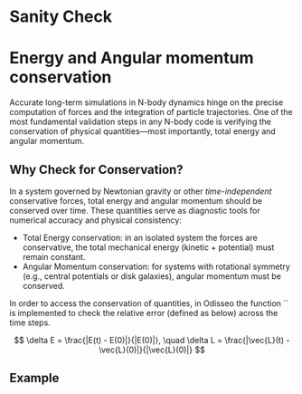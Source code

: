 Sanity Check
============

# Energy and Angular momentum conservation

Accurate long-term simulations in N-body dynamics hinge on the precise computation of forces and the integration of particle trajectories. One of the most fundamental validation steps in any N-body code is verifying the conservation of physical quantities—most importantly, total energy and angular momentum.

## Why Check for Conservation?
In a system governed by Newtonian gravity or other *time-independent* conservative forces, total energy and angular momentum should be conserved over time. These quantities serve as diagnostic tools for numerical accuracy and physical consistency:

- Total Energy conservation: in an isolated system the forces are conservative, the total mechanical energy (kinetic + potential) must remain constant.
- Angular Momentum conservation: for systems with rotational symmetry (e.g., central potentials or disk galaxies), angular momentum must be conserved.

In order to access the conservation of quantities, in Odisseo the function `` is implemented to check the relative error (defined as below) across the time steps.

$$
\delta E = \frac{|E(t) - E(0)|}{|E(0)|}, \quad 
\delta L = \frac{|\vec{L}(t) - \vec{L}(0)|}{|\vec{L}(0)|}
$$

## Example

```python



```

